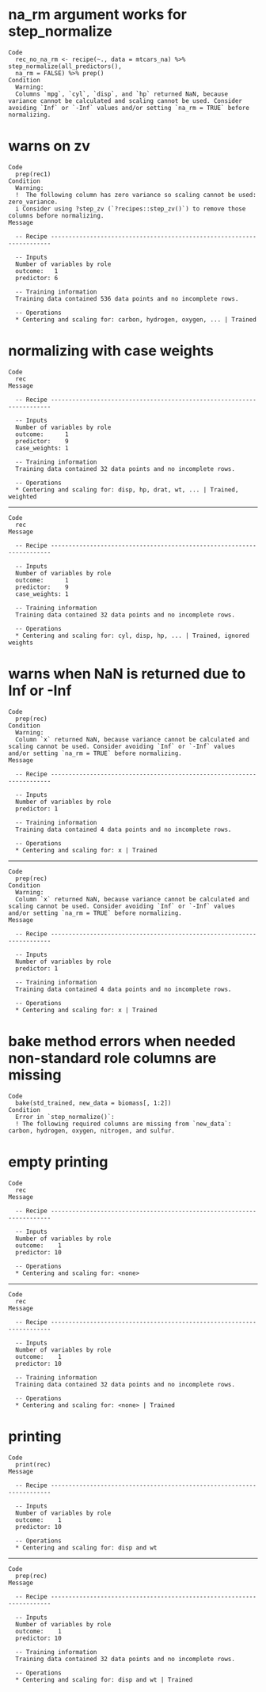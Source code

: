 # na_rm argument works for step_normalize

    Code
      rec_no_na_rm <- recipe(~., data = mtcars_na) %>% step_normalize(all_predictors(),
      na_rm = FALSE) %>% prep()
    Condition
      Warning:
      Columns `mpg`, `cyl`, `disp`, and `hp` returned NaN, because variance cannot be calculated and scaling cannot be used. Consider avoiding `Inf` or `-Inf` values and/or setting `na_rm = TRUE` before normalizing.

# warns on zv

    Code
      prep(rec1)
    Condition
      Warning:
      !  The following column has zero variance so scaling cannot be used: zero_variance.
      i Consider using ?step_zv (`?recipes::step_zv()`) to remove those columns before normalizing.
    Message
      
      -- Recipe ----------------------------------------------------------------------
      
      -- Inputs 
      Number of variables by role
      outcome:   1
      predictor: 6
      
      -- Training information 
      Training data contained 536 data points and no incomplete rows.
      
      -- Operations 
      * Centering and scaling for: carbon, hydrogen, oxygen, ... | Trained

# normalizing with case weights

    Code
      rec
    Message
      
      -- Recipe ----------------------------------------------------------------------
      
      -- Inputs 
      Number of variables by role
      outcome:      1
      predictor:    9
      case_weights: 1
      
      -- Training information 
      Training data contained 32 data points and no incomplete rows.
      
      -- Operations 
      * Centering and scaling for: disp, hp, drat, wt, ... | Trained, weighted

---

    Code
      rec
    Message
      
      -- Recipe ----------------------------------------------------------------------
      
      -- Inputs 
      Number of variables by role
      outcome:      1
      predictor:    9
      case_weights: 1
      
      -- Training information 
      Training data contained 32 data points and no incomplete rows.
      
      -- Operations 
      * Centering and scaling for: cyl, disp, hp, ... | Trained, ignored weights

# warns when NaN is returned due to Inf or -Inf

    Code
      prep(rec)
    Condition
      Warning:
      Column `x` returned NaN, because variance cannot be calculated and scaling cannot be used. Consider avoiding `Inf` or `-Inf` values and/or setting `na_rm = TRUE` before normalizing.
    Message
      
      -- Recipe ----------------------------------------------------------------------
      
      -- Inputs 
      Number of variables by role
      predictor: 1
      
      -- Training information 
      Training data contained 4 data points and no incomplete rows.
      
      -- Operations 
      * Centering and scaling for: x | Trained

---

    Code
      prep(rec)
    Condition
      Warning:
      Column `x` returned NaN, because variance cannot be calculated and scaling cannot be used. Consider avoiding `Inf` or `-Inf` values and/or setting `na_rm = TRUE` before normalizing.
    Message
      
      -- Recipe ----------------------------------------------------------------------
      
      -- Inputs 
      Number of variables by role
      predictor: 1
      
      -- Training information 
      Training data contained 4 data points and no incomplete rows.
      
      -- Operations 
      * Centering and scaling for: x | Trained

# bake method errors when needed non-standard role columns are missing

    Code
      bake(std_trained, new_data = biomass[, 1:2])
    Condition
      Error in `step_normalize()`:
      ! The following required columns are missing from `new_data`: carbon, hydrogen, oxygen, nitrogen, and sulfur.

# empty printing

    Code
      rec
    Message
      
      -- Recipe ----------------------------------------------------------------------
      
      -- Inputs 
      Number of variables by role
      outcome:    1
      predictor: 10
      
      -- Operations 
      * Centering and scaling for: <none>

---

    Code
      rec
    Message
      
      -- Recipe ----------------------------------------------------------------------
      
      -- Inputs 
      Number of variables by role
      outcome:    1
      predictor: 10
      
      -- Training information 
      Training data contained 32 data points and no incomplete rows.
      
      -- Operations 
      * Centering and scaling for: <none> | Trained

# printing

    Code
      print(rec)
    Message
      
      -- Recipe ----------------------------------------------------------------------
      
      -- Inputs 
      Number of variables by role
      outcome:    1
      predictor: 10
      
      -- Operations 
      * Centering and scaling for: disp and wt

---

    Code
      prep(rec)
    Message
      
      -- Recipe ----------------------------------------------------------------------
      
      -- Inputs 
      Number of variables by role
      outcome:    1
      predictor: 10
      
      -- Training information 
      Training data contained 32 data points and no incomplete rows.
      
      -- Operations 
      * Centering and scaling for: disp and wt | Trained


